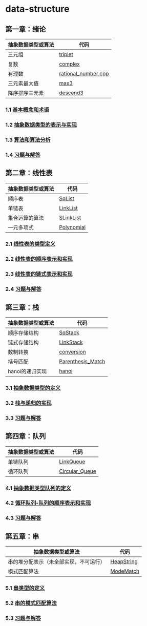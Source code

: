 # data-structure

## 第一章：绪论

|抽象数据类型或算法|代码|
|--|--|
|三元组|[triplet](./src/preface/code/triplet.cpp)|
|复数|[complex](./src/preface/code/complex.cpp)|
|有理数|[rational_number.cpp](./src/preface/code/rational_number.cpp)|
|三元素最大值|[max3](./src/preface/code/max3.cpp)|
|降序排序三元素|[descend3](./src/preface/code/descend3.cpp)|

### 1.1 [基本概念和术语](./src/preface/基本概念与术语.md)
### 1.2 [抽象数据类型的表示与实现](./src/preface/抽象数据类型的表示与实现.md)
### 1.3 [算法和算法分析](./src/preface/算法和算法分析.md)
### 1.4 [习题与解答](./src/preface/习题与解答.md)

## 第二章：线性表

|抽象数据类型或算法|代码|
|--|--|
|顺序表|[SqList](./src/linear-list/code/sq_list.cpp)|
|单链表|[LinkList](./src/linear-list/code/link_list.cpp)|
|集合运算的算法|[SLinkList](./src/linear-list/code/slink_list.cpp)|
|一元多项式|[Polynomial](./src/linear-list/code/polynomial.cpp)|

### 2.1 [线性表的类型定义](./src/linear-list/线性表的类型定义.md)
### 2.2 [线性表的顺序表示和实现](./src/linear-list/线性表的顺序表示和实现.md)
### 2.3 [线性表的链式表示和实现](./src/linear-list/线性表的链式表示和实现.md)
### 2.4 [习题与解答](./src/linear-list/习题与解答.md)

## 第三章：栈

|抽象数据类型或算法|代码|
|--|--|
|顺序存储结构|[SqStack](./src/stack/code/sq_stack.cpp)|
|链式存储结构|[LinkStack](./src/stack/code/link_stack.cpp)|
|数制转换|[conversion](./src/stack/code/conversion.cpp)|
|括号匹配|[Parenthesis_Match](./src/stack/code/parenthesis_match.cpp)|
|hanoi的递归实现|[hanoi](./src/stack/code/hanoi.cpp)|

### 3.1 [抽象数据类型的定义](./src/stack/抽象数据类型栈的定义.md)
### 3.2 [栈与递归的实现](./src/stack/栈与递归的实现.md)
### 3.3 [习题与解答](./src/stack/习题与解答.md)

## 第四章：队列

|抽象数据类型或算法|代码|
|--|--|
|单链队列|[LinkQueue](./src/queue/code/link_queue.cpp)|
|循环队列|[Circular_Queue](./src/queue/code/circular_queue.cpp)|

### 4.1 [抽象数据类型队列的定义](./src/queue/抽象数据类型队列的定义.md)
### 4.2 [循环队列-队列的顺序表示和实现](./src/queue/循环队列-队列的顺序表示和实现.md)
### 4.3 [习题与解答](./src/queue/习题与解答.md)

## 第五章：串

|抽象数据类型或算法|代码|
|--|--|
|串的堆分配表示（未全部实现，不可运行）|[HeapString](./src/string/code/heap_string.cpp)
|模式匹配算法|[ModeMatch](./src/string/code/mode_matching.cpp)

### 5.1 [串类型的定义](./src/string/串类型的定义.md)
### 5.2 [串的模式匹配算法](./src/string/串的模式匹配算法.md)
### 5.3 [习题与解答](./src/string/习题与解答.md)